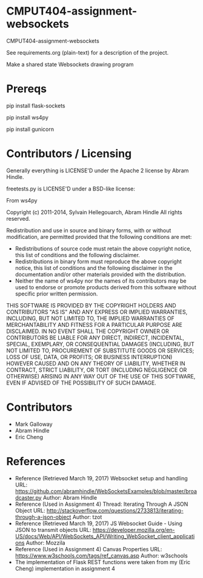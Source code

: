 CMPUT404-assignment-websockets
==============================

CMPUT404-assignment-websockets

See requirements.org (plain-text) for a description of the project.

Make a shared state Websockets drawing program

Prereqs
=======

pip install flask-sockets

pip install ws4py

pip install gunicorn

Contributors / Licensing
========================

Generally everything is LICENSE'D under the Apache 2 license by Abram Hindle.

freetests.py is LICENSE'D under a BSD-like license:

From ws4py

Copyright (c) 2011-2014, Sylvain Hellegouarch, Abram Hindle
All rights reserved.

Redistribution and use in source and binary forms, with or without
modification, are permitted provided that the following conditions are met:

 * Redistributions of source code must retain the above copyright notice,
   this list of conditions and the following disclaimer.
 * Redistributions in binary form must reproduce the above copyright
   notice, this list of conditions and the following disclaimer in the
   documentation and/or other materials provided with the distribution.
 * Neither the name of ws4py nor the names of its contributors may be used
   to endorse or promote products derived from this software without
   specific prior written permission.

THIS SOFTWARE IS PROVIDED BY THE COPYRIGHT HOLDERS AND CONTRIBUTORS "AS IS"
AND ANY EXPRESS OR IMPLIED WARRANTIES, INCLUDING, BUT NOT LIMITED TO, THE
IMPLIED WARRANTIES OF MERCHANTABILITY AND FITNESS FOR A PARTICULAR PURPOSE
ARE DISCLAIMED. IN NO EVENT SHALL THE COPYRIGHT OWNER OR CONTRIBUTORS BE
LIABLE FOR ANY DIRECT, INDIRECT, INCIDENTAL, SPECIAL, EXEMPLARY, OR
CONSEQUENTIAL DAMAGES (INCLUDING, BUT NOT LIMITED TO, PROCUREMENT OF
SUBSTITUTE GOODS OR SERVICES; LOSS OF USE, DATA, OR PROFITS; OR BUSINESS
INTERRUPTION) HOWEVER CAUSED AND ON ANY THEORY OF LIABILITY, WHETHER IN
CONTRACT, STRICT LIABILITY, OR TORT (INCLUDING NEGLIGENCE OR OTHERWISE)
ARISING IN ANY WAY OUT OF THE USE OF THIS SOFTWARE, EVEN IF ADVISED OF THE
POSSIBILITY OF SUCH DAMAGE.

Contributors
============

* Mark Galloway
* Abram Hindle
* Eric Cheng

References
==========
* Reference (Retrieved March 19, 2017)
	Websocket setup and handling
	URL: https://github.com/abramhindle/WebSocketsExamples/blob/master/broadcaster.py
	Author: Abram Hindle
* Reference (Used in Assignment 4)
	Thread: Iterating Through A JSON Object
	URL: http://stackoverflow.com/questions/2733813/iterating-through-a-json-object
	Author: tzot
* Reference (Retrieved March 19, 2017)
	JS Websocket Guide - Using JSON to transmit objects
	URL: https://developer.mozilla.org/en-US/docs/Web/API/WebSockets_API/Writing_WebSocket_client_applications
	Author: Mozzila
* Reference (Used in Assignment 4)
	Canvas Properties
	URL: https://www.w3schools.com/tags/ref_canvas.asp
	Author: w3schools
* The implementation of Flask REST functions were taken from my (Eric Cheng) implementation in assignment 4
